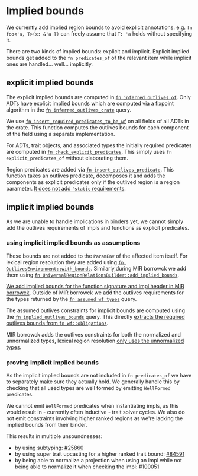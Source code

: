# Implied bounds

We currently add implied region bounds to avoid explicit annotations. e.g.
`fn foo<'a, T>(x: &'a T)` can freely assume that `T: 'a` holds without specifying it.

There are two kinds of implied bounds: explicit and implicit. Explicit implied bounds
get added to the `fn predicates_of` of the relevant item while implicit ones are
handled... well... implicitly.

## explicit implied bounds

The explicit implied bounds are computed in [`fn inferred_outlives_of`]. Only ADTs have
explicit implied bounds which are computed via a fixpoint algorithm in the
[`fn inferred_outlives_crate`] query.

We use [`fn insert_required_predicates_to_be_wf`] on all fields of all ADTs in the crate.
This function computes the outlives bounds for each component of the field using a
separate implementation.

For ADTs, trait objects, and associated types the initially required predicates are
computed in [`fn check_explicit_predicates`]. This simply uses `fn explicit_predicates_of`
without elaborating them.

Region predicates are added via [`fn insert_outlives_predicate`]. This function takes
an outlives predicate, decomposes it and adds the components as explicit predicates only
if the outlived region is a region parameter. [It does not add `'static` requirements][nostatic].

 [`fn inferred_outlives_of`]: https://github.com/rust-lang/rust/blob/5b8bc568d28b2e922290c9a966b3231d0ce9398b/compiler/rustc_hir_analysis/src/outlives/mod.rs#L20
 [`fn inferred_outlives_crate`]: https://github.com/rust-lang/rust/blob/5b8bc568d28b2e922290c9a966b3231d0ce9398b/compiler/rustc_hir_analysis/src/outlives/mod.rs#L83
 [`fn insert_required_predicates_to_be_wf`]: https://github.com/rust-lang/rust/blob/5b8bc568d28b2e922290c9a966b3231d0ce9398b/compiler/rustc_hir_analysis/src/outlives/implicit_infer.rs#L89
 [`fn check_explicit_predicates`]: https://github.com/rust-lang/rust/blob/5b8bc568d28b2e922290c9a966b3231d0ce9398b/compiler/rustc_hir_analysis/src/outlives/implicit_infer.rs#L238
 [`fn insert_outlives_predicate`]: https://github.com/rust-lang/rust/blob/5b8bc568d28b2e922290c9a966b3231d0ce9398b/compiler/rustc_hir_analysis/src/outlives/utils.rs#L15
 [nostatic]: https://github.com/rust-lang/rust/blob/5b8bc568d28b2e922290c9a966b3231d0ce9398b/compiler/rustc_hir_analysis/src/outlives/utils.rs#L159-L165

## implicit implied bounds

As we are unable to handle implications in binders yet, we cannot simply add the outlives
requirements of impls and functions as explicit predicates.

### using implicit implied bounds as assumptions

These bounds are not added to the `ParamEnv` of the affected item itself. For lexical
region resolution they are added using [`fn OutlivesEnvironment::with_bounds`].
Similarly,during MIR borrowck we add them using
[`fn UniversalRegionRelationsBuilder::add_implied_bounds`].

[We add implied bounds for the function signature and impl header in MIR borrowck][mir].
Outside of MIR borrowck we add the outlives requirements for the types returned by the
[`fn assumed_wf_types`] query.

The assumed outlives constraints for implicit bounds are computed using the
[`fn implied_outlives_bounds`] query. This directly
[extracts the required outlives bounds from `fn wf::obligations`][boundsfromty].

MIR borrowck adds the outlives constraints for both the normalized and unnormalized types,
lexical region resolution [only uses the unnormalized types][notnorm].

[`fn OutlivesEnvironment::with_bounds`]: https://github.com/rust-lang/rust/blob/5b8bc568d28b2e922290c9a966b3231d0ce9398b/compiler/rustc_infer/src/infer/outlives/env.rs#L90-L97
[`fn UniversalRegionRelationsBuilder::add_implied_bounds`]: https://github.com/rust-lang/rust/blob/5b8bc568d28b2e922290c9a966b3231d0ce9398b/compiler/rustc_borrowck/src/type_check/free_region_relations.rs#L316
[mir]: https://github.com/rust-lang/rust/blob/91cae1dcdcf1a31bd8a92e4a63793d65cfe289bb/compiler/rustc_borrowck/src/type_check/free_region_relations.rs#L258-L332
[`fn assumed_wf_types`]: https://github.com/rust-lang/rust/blob/5b8bc568d28b2e922290c9a966b3231d0ce9398b/compiler/rustc_ty_utils/src/implied_bounds.rs#L21
[`fn implied_outlives_bounds`]: https://github.com/rust-lang/rust/blob/5b8bc568d28b2e922290c9a966b3231d0ce9398b/compiler/rustc_traits/src/implied_outlives_bounds.rs#L18C4-L18C27
[boundsfromty]: https://github.com/rust-lang/rust/blob/5b8bc568d28b2e922290c9a966b3231d0ce9398b/compiler/rustc_trait_selection/src/traits/query/type_op/implied_outlives_bounds.rs#L95-L96
[notnorm]: https://github.com/rust-lang/rust/blob/91cae1dcdcf1a31bd8a92e4a63793d65cfe289bb/compiler/rustc_trait_selection/src/traits/engine.rs#L227-L250

### proving implicit implied bounds

As the implicit implied bounds are not included in `fn predicates_of` we have to
separately make sure they actually hold. We generally handle this by checking that
all used types are well formed by emitting `WellFormed` predicates.

We cannot emit `WellFormed` predicates when instantiating impls, as this would result
in - currently often inductive - trait solver cycles. We also do not emit constraints
involving higher ranked regions as we're lacking the implied bounds from their binder.

This results in multiple unsoundnesses:
- by using subtyping: [#25860]
- by using super trait upcasting for a higher ranked trait bound: [#84591]
- by being able to normalize a projection when using an impl while not being able
  to normalize it when checking the impl: [#100051]

[#25860]: https://github.com/rust-lang/rust/issues/25860
[#84591]: https://github.com/rust-lang/rust/issues/84591
[#100051]: https://github.com/rust-lang/rust/issues/100051